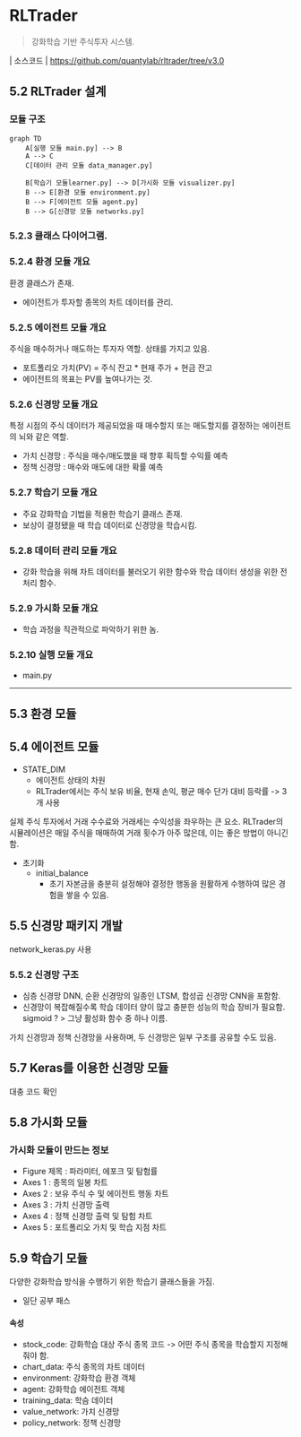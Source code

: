 # RLTrader
> 강화학습 기반 주식투자 시스템.

| 소스코드
| https://github.com/quantylab/rltrader/tree/v3.0

## 5.2 RLTrader 설계
### 모듈 구조
```mermaid
graph TD
    A[실행 모듈 main.py] --> B
    A --> C
    C[데이터 관리 모듈 data_manager.py]

    B[학습기 모듈learner.py] --> D[가시화 모듈 visualizer.py]
    B --> E[환경 모듈 environment.py]
    B --> F[에이전트 모듈 agent.py]
    B --> G[신경망 모듈 networks.py]
```

### 5.2.3 클래스 다이어그램.

### 5.2.4 환경 모듈 개요
환경 클래스가 존재.
- 에이전트가 투자할 종목의 차트 데이터를 관리.

### 5.2.5 에이전트 모듈 개요
주식을 매수하거나 매도하는 투자자 역할.
상태를 가지고 있음.
- 포트폴리오 가치(PV) = 주식 잔고 * 현재 주가 + 현금 잔고
- 에이전트의 목표는 PV를 높여나가는 것.

### 5.2.6 신경망 모듈 개요
특정 시점의 주식 데이터가 제공되었을 때 매수할지 또는 매도할지를 결정하는 에이전트의 뇌와 같은 역할.
- 가치 신경망 : 주식을 매수/매도했을 때 향후 획득할 수익률 예측
- 정책 신경망 : 매수와 매도에 대한 확률 예측

### 5.2.7 학습기 모듈 개요
- 주요 강화학습 기법을 적용한 학습기 클래스 존재.
- 보상이 결정됐을 때 학습 데이터로 신경망을 학습시킴.

### 5.2.8 데이터 관리 모듈 개요
- 강화 학습을 위해 차트 데이터를 불러오기 위한 함수와 학습 데이터 생성을 위한 전처리 함수.

### 5.2.9 가시화 모듈 개요
- 학습 과정을 직관적으로 파악하기 위한 놈.

### 5.2.10 실행 모듈 개요
- main.py

---

## 5.3 환경 모듈

## 5.4 에이전트 모듈
- STATE_DIM
    - 에이전트 상태의 차원
    - RLTrader에서는 주식 보유 비율, 현재 손익, 평균 매수 단가 대비 등락률 -> 3개 사용

실제 주식 투자에서 거래 수수료와 거래세는 수익성을 좌우하는 큰 요소.
RLTrader의 시뮬레이션은 매일 주식을 매매하여 거래 횟수가 아주 많은데, 이는 좋은 방법이 아니긴 함.

- 초기화
    - initial_balance
        - 초기 자본금을 충분히 설정해야 결정한 행동을 원활하게 수행하여 많은 경험을 쌓을 수 있음.
        

## 5.5 신경망 패키지 개발
network_keras.py 사용

### 5.5.2 신경망 구조
- 심층 신경망 DNN, 순환 신경망의 일종인 LTSM, 합성곱 신경망 CNN을 포함함.
- 신경망이 복잡해질수록 학습 데이터 양이 많고 충분한 성능의 학습 장비가 필요함.
sigmoid ? > 그냥 활성화 함수 중 하나 이름.

가치 신경망과 정책 신경망을 사용하며, 두 신경망은 일부 구조를 공유할 수도 있음.

## 5.7 Keras를 이용한 신경망 모듈
대충 코드 확인

## 5.8 가시화 모듈
### 가시화 모듈이 만드는 정보
- Figure 제목 : 파라미터, 에포크 및 탐험률
- Axes 1 : 종목의 일봉 차트
- Axes 2 : 보유 주식 수 및 에이전트 행동 차트
- Axes 3 : 가치 신경망 출력
- Axes 4 : 정책 신경망 출력 및 탐험 차트
- Axes 5 : 포트폴리오 가치 및 학습 지점 차트

## 5.9 학습기 모듈
다양한 강화학습 방식을 수행하기 위한 학습기 클래스들을 가짐.
- 일단 공부 패스

#### 속성
- stock_code: 강화학습 대상 주식 종목 코드 -> 어떤 주식 종목을 학습할지 지정해 줘야 함.
- chart_data: 주식 종목의 차트 데이터
- environment: 강화학습 환경 객체
- agent: 강화학습 에이전트 객체
- training_data: 학슴 데이터
- value_network: 가치 신경망
- policy_network: 정책 신경망
